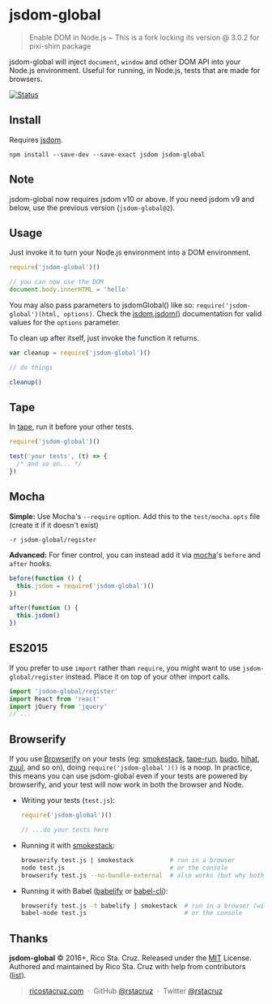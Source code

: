 # jsdom-global

> Enable DOM in Node.js ~ This is a fork locking its version @ 3.0.2 for pixi-shim package

jsdom-global will inject `document`, `window` and other DOM API into your Node.js environment. Useful for running, in Node.js, tests that are made for browsers.

[![Status](https://travis-ci.org/rstacruz/jsdom-global.svg?branch=master)](https://travis-ci.org/rstacruz/jsdom-global "See test builds")

## Install

Requires [jsdom][].

```
npm install --save-dev --save-exact jsdom jsdom-global
```

[jsdom]: https://github.com/tmpvar/jsdom

## Note

jsdom-global now requires jsdom v10 or above. If you need jsdom v9 and below, use the previous version (`jsdom-global@2`).

## Usage

Just invoke it to turn your Node.js environment into a DOM environment.

```js
require('jsdom-global')()

// you can now use the DOM
document.body.innerHTML = 'hello'
```

You may also pass parameters to jsdomGlobal() like so: `require('jsdom-global')(html, options)`.
Check the [jsdom.jsdom()][] documentation for valid values for the `options` parameter.

To clean up after itself, just invoke the function it returns.

```js
var cleanup = require('jsdom-global')()

// do things

cleanup()
```

## Tape

In [tape][], run it before your other tests.

```js
require('jsdom-global')()

test('your tests', (t) => {
  /* and so on... */
})
```

## Mocha

__Simple:__ Use Mocha's `--require` option. Add this to the `test/mocha.opts` file (create it if it doesn't exist)

```
-r jsdom-global/register
```

__Advanced:__ For finer control, you can instead add it via [mocha]'s `before` and `after` hooks.

```js
before(function () {
  this.jsdom = require('jsdom-global')()
})

after(function () {
  this.jsdom()
})
```

[tape]: https://github.com/substack/tape
[mocha]: https://mochajs.org/
[jsdom.jsdom()]: https://github.com/tmpvar/jsdom/#for-the-hardcore-jsdomjsdom

## ES2015

If you prefer to use `import` rather than `require`, you might want to use `jsdom-global/register` instead. Place it on top of your other import calls.

```js
import 'jsdom-global/register'
import React from 'react'
import jQuery from 'jquery'
// ...
```

## Browserify

If you use [Browserify] on your tests (eg: [smokestack], [tape-run], [budo], [hihat], [zuul], and so on), doing `require('jsdom-global')()` is a noop. In practice, this means you can use jsdom-global even if your tests are powered by browserify, and your test will now work in both the browser and Node.

[zuul]: https://www.npmjs.com/package/zuul
[tape-run]: https://www.npmjs.com/package/tape-run
[budo]: https://github.com/mattdesl/budo
[hihat]: https://www.npmjs.com/package/hihat
[smokestack]: https://www.npmjs.com/package/smokestack

* Writing your tests (`test.js`):

  ```js
  require('jsdom-global')()

  // ...do your tests here
  ```

* Running it with [smokestack]:

  ```sh
  browserify test.js | smokestack          # run in a browser
  node test.js                             # or the console
  browserify test.js --no-bundle-external  # also works (but why bother?)
  ```

* Running it with Babel ([babelify] or [babel-cli]):

  ```sh
  browserify test.js -t babelify | smokestack  # run in a browser (with babel)
  babel-node test.js                           # or the console
  ```

[Browserify]: http://browserify.org/
[babel-cli]: https://babeljs.io/docs/usage/cli/
[babelify]: https://github.com/babel/babelify

## Thanks

**jsdom-global** © 2016+, Rico Sta. Cruz. Released under the [MIT] License.<br>
Authored and maintained by Rico Sta. Cruz with help from contributors ([list][contributors]).

> [ricostacruz.com](http://ricostacruz.com) &nbsp;&middot;&nbsp;
> GitHub [@rstacruz](https://github.com/rstacruz) &nbsp;&middot;&nbsp;
> Twitter [@rstacruz](https://twitter.com/rstacruz)

[MIT]: http://mit-license.org/
[contributors]: http://github.com/rstacruz/jsdom-global/contributors
